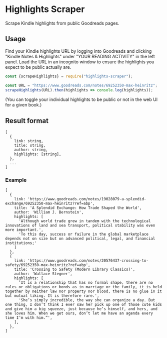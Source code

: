# Highlights Scraper

Scrape Kindle highlights from public Goodreads pages.

## Usage
Find your Kindle highlights URL by logging into Goodreads and clicking
"Kindle Notes & Highlights" under "YOUR READING ACTIVITY" in the left panel.
Load the URL in an incognito window to ensure the highlights you expect
to be public actually are.

```js
const {scrapeHighlights} = require("highlights-scraper");

const URL = "https://www.goodreads.com/notes/69252350-max-heinritz";
scrapeHighlights(URL).then(highlights => console.log(highlights));
```

(You can toggle your individual highlights to be public or not in the web UI for
a given book.)

## Result format

```
[
  {
    link: string,
    title: string,
    author: string,
    highlights: [string],
  },
  ...
]
```

### Example

```
[
  {
    link: 'https://www.goodreads.com/notes/19028079-a-splendid-exchange/69252350-max-heinritz?ref=abp',
    title: 'A Splendid Exchange: How Trade Shaped the World',
    author: 'William J. Bernstein',
    highlights: [
      'Although world trade grew in tandem with the technological innovations of land and sea transport, political stability was even more important.',
      'To this day, success or failure in the global marketplace depends not on size but on advanced political, legal, and financial institutions;'
    ]
  },
  {
    link: 'https://www.goodreads.com/notes/20576437-crossing-to-safety/69252350-max-heinritz?ref=abp',
    title: 'Crossing to Safety (Modern Library Classics)',
    author: 'Wallace Stegner',
    highlights: [
      'It is a relationship that has no formal shape, there are no rules or obligations or bonds as in marriage or the family, it is held together by neither law nor property nor blood, there is no glue in it but mutual liking. It is therefore rare.',
      'She’s simply incredible, the way she can organize a day. But one thing, I don’t think I ever saw her pick up one of those cute kids and give him a big squeeze, just because he’s himself, and hers, and she loves him. When we get ours, don’t let me have an agenda every time I’m with him.”',
    ],
  },
]
```
